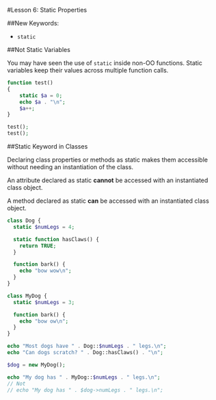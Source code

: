 #Lesson 6: Static Properties

##New Keywords:

 - `static`

##Not Static Variables

You may have seen the use of `static` inside non-OO functions. Static variables keep their values across multiple function calls.

```php
function test()
{
    static $a = 0;
    echo $a . "\n";
    $a++;
}

test();
test();
```

##Static Keyword in Classes

Declaring class properties or methods as static makes them accessible without needing an instantiation of the class.

An attribute declared as static **cannot** be accessed with an instantiated class object.

A method declared as static **can** be accessed with an instantiated class object.

```php
class Dog {
  static $numLegs = 4;

  static function hasClaws() {
    return TRUE;
  }

  function bark() {
    echo "bow wow\n";
  }
}

class MyDog {
  static $numLegs = 3;

  function bark() {
    echo "bow ow\n";
  }
}

echo "Most dogs have " . Dog::$numLegs . " legs.\n";
echo "Can dogs scratch? " . Dog::hasClaws() . "\n";

$dog = new MyDog();

echo "My dog has " . MyDog::$numLegs . " legs.\n";
// Not
// echo "My dog has " . $dog->numLegs . " legs.\n";
```
